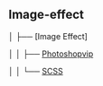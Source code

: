 
## Image-effect


│   ├── [Image Effect]

│   │   ├── [Photoshopvip](http://photoshopvip.net/88174)

│   │   └── [SCSS]()

